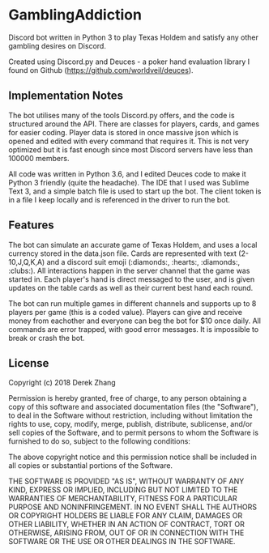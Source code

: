 # GamblingAddiction
Discord bot written in Python 3 to play Texas Holdem and satisfy any other gambling desires on Discord.  

Created using Discord.py and Deuces - a poker hand evaluation library I found on Github (https://github.com/worldveil/deuces). 

<h2>Implementation Notes</h2>
The bot utilises many of the tools Discord.py offers, and the code is structured around the API. There are classes for players, cards, 
and games for easier coding. Player data is stored in once massive json which is opened and edited with every command that requires it.
This is not very optimized but it is fast enough since most Discord servers have less than 100000 members. 
<p></p>
All code was written in Python 3.6, and I edited Deuces code to make it Python 3 friendly (quite the headache). The IDE that I used was 
Sublime Text 3, and a simple batch file is used to start up the bot. The client token is in a file I keep locally and is referenced in the 
driver to run the bot. 

<h2>Features</h2>
The bot can simulate an accurate game of Texas Holdem, and uses a local currency stored in the data.json file. Cards are represented with 
text (2-10,J,Q,K,A) and a discord suit emoji (:diamonds:, :hearts:, :diamonds:, :clubs:). All interactions happen in the server channel that the game was 
started in. Each player's hand is direct messaged to the user, and is given updates on the table cards as well as their current best 
hand each round.

<p></p>

The bot can run multiple games in different channels and supports up to 8 players per game (this is a coded value). Players can give and
receive money from eachother and everyone can beg the bot for $10 once daily. All commands are error trapped, with good error messages. It
is impossible to break or crash the bot. 

<p></p>

<h2>License</h2>

Copyright (c) 2018 Derek Zhang

Permission is hereby granted, free of charge, to any person obtaining a copy
of this software and associated documentation files (the "Software"), to deal
in the Software without restriction, including without limitation the rights
to use, copy, modify, merge, publish, distribute, sublicense, and/or sell
copies of the Software, and to permit persons to whom the Software is
furnished to do so, subject to the following conditions:

The above copyright notice and this permission notice shall be included in all
copies or substantial portions of the Software.

THE SOFTWARE IS PROVIDED "AS IS", WITHOUT WARRANTY OF ANY KIND, EXPRESS OR
IMPLIED, INCLUDING BUT NOT LIMITED TO THE WARRANTIES OF MERCHANTABILITY,
FITNESS FOR A PARTICULAR PURPOSE AND NONINFRINGEMENT. IN NO EVENT SHALL THE
AUTHORS OR COPYRIGHT HOLDERS BE LIABLE FOR ANY CLAIM, DAMAGES OR OTHER
LIABILITY, WHETHER IN AN ACTION OF CONTRACT, TORT OR OTHERWISE, ARISING FROM,
OUT OF OR IN CONNECTION WITH THE SOFTWARE OR THE USE OR OTHER DEALINGS IN THE
SOFTWARE.
